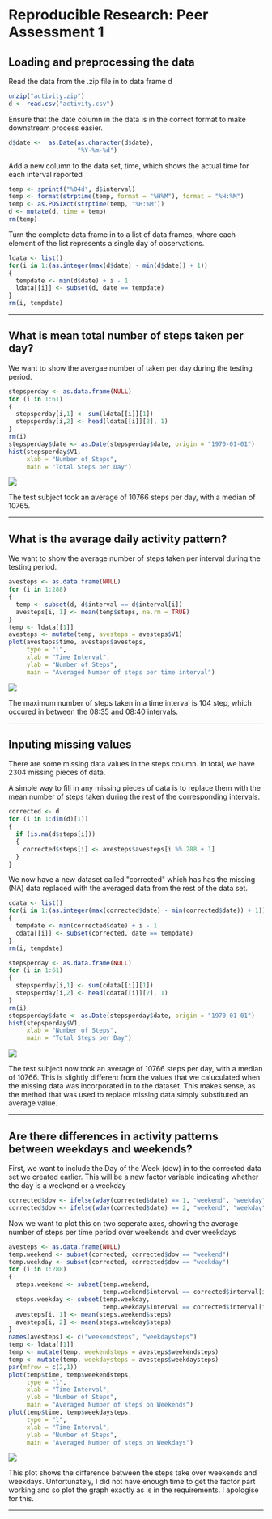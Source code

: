 # Reproducible Research: Peer Assessment 1


## Loading and preprocessing the data
Read the data from the .zip file in to data frame d

```r
unzip("activity.zip")
d <- read.csv("activity.csv")
```
Ensure that the date column in the data is in the correct format to make downstream process easier.

```r
d$date <-  as.Date(as.character(d$date),
                   "%Y-%m-%d")
```


Add a new column to the data set, time, which shows the actual time for each interval reported

```r
temp <- sprintf("%04d", d$interval)
temp <- format(strptime(temp, format = "%H%M"), format = "%H:%M")
temp <- as.POSIXct(strptime(temp, "%H:%M"))
d <- mutate(d, time = temp)
rm(temp)
```
Turn the complete data frame in to a list of data frames, where each element of the list represents a single day of observations. 

```r
ldata <- list()
for(i in 1:(as.integer(max(d$date) - min(d$date)) + 1))
{
  tempdate <- min(d$date) + i - 1
  ldata[[i]] <- subset(d, date == tempdate)
}
rm(i, tempdate)
```
***

## What is mean total number of steps taken per day?
We want to show the avergae number of taken per day during the testing period.


```r
stepsperday <- as.data.frame(NULL)
for (i in 1:61)
{
  stepsperday[i,1] <- sum(ldata[[i]][1])
  stepsperday[i,2] <- head(ldata[[i]][2], 1)
}
rm(i)
stepsperday$date <- as.Date(stepsperday$date, origin = "1970-01-01")
hist(stepsperday$V1, 
     xlab = "Number of Steps",
     main = "Total Steps per Day")
```

![](PA1_template_files/figure-html/plot_mean_steps_per_day-1.png)

The test subject took an average of 10766 steps per day, with a median of 10765.

***

## What is the average daily activity pattern?
We want to show the average number of steps taken per interval during the testing period.


```r
avesteps <- as.data.frame(NULL)
for (i in 1:288)
{
  temp <- subset(d, d$interval == d$interval[i])
  avesteps[i, 1] <- mean(temp$steps, na.rm = TRUE)
}
temp <- ldata[[1]]
avesteps <- mutate(temp, avesteps = avesteps$V1)
plot(avesteps$time, avesteps$avesteps,
     type = "l",
     xlab = "Time Interval",
     ylab = "Number of Steps",
     main = "Averaged Number of steps per time interval")
```

![](PA1_template_files/figure-html/plot_mean_steps_per_inteval-1.png)

The maximum number of steps taken in a time interval is 104 step, which occured in between the 08:35 and 08:40 intervals.

***

## Inputing missing values
There are some missing data values in the steps column. In total, we have 2304 missing pieces of data.

A simple way to fill in any missing pieces of data is to replace them with the mean number of steps taken during the rest of the corresponding intervals.

```r
corrected <- d
for (i in 1:dim(d)[1])
{
  if (is.na(d$steps[i]))
  {
    corrected$steps[i] <- avesteps$avesteps[i %% 288 + 1]
  }
}
```

We now have a new dataset called "corrected" which has has the missing (NA) data replaced with the averaged data from the rest of the data set.


```r
cdata <- list()
for(i in 1:(as.integer(max(corrected$date) - min(corrected$date)) + 1))
{
  tempdate <- min(corrected$date) + i - 1
  cdata[[i]] <- subset(corrected, date == tempdate)
}
rm(i, tempdate)

stepsperday <- as.data.frame(NULL)
for (i in 1:61)
{
  stepsperday[i,1] <- sum(cdata[[i]][1])
  stepsperday[i,2] <- head(cdata[[i]][2], 1)
}
rm(i)
stepsperday$date <- as.Date(stepsperday$date, origin = "1970-01-01")
hist(stepsperday$V1, 
     xlab = "Number of Steps",
     main = "Total Steps per Day")
```

![](PA1_template_files/figure-html/plot_mean_steps_per_day_corrected-1.png)

The test subject now took an average of 10766 steps per day, with a median of 10766. This is slightly different from the values that we caluculated when the missing data was incorporated in to the dataset.
This makes sense, as the method that was used to replace missing data simply substituted an average value.

***

## Are there differences in activity patterns between weekdays and weekends?

First, we want to include the Day of the Week (dow) in to the corrected data set we created earlier. This will be a new factor variable indicating whether the day is a weekend or a weekday

```r
corrected$dow <- ifelse(wday(corrected$date) == 1, "weekend", "weekday")
corrected$dow <- ifelse(wday(corrected$date) == 2, "weekend", "weekday")
```

Now we want to plot this on two seperate axes, showing the average number of steps per time period over weekends and over weekdays

```r
avesteps <- as.data.frame(NULL)
temp.weekend <- subset(corrected, corrected$dow == "weekend")
temp.weekday <- subset(corrected, corrected$dow == "weekday")
for (i in 1:288)
{
  steps.weekend <- subset(temp.weekend,
                          temp.weekend$interval == corrected$interval[i])
  steps.weekday <- subset(temp.weekday,
                          temp.weekday$interval == corrected$interval[i])
  avesteps[i, 1] <- mean(steps.weekend$steps)
  avesteps[i, 2] <- mean(steps.weekday$steps)
}
names(avesteps) <- c("weekendsteps", "weekdaysteps")
temp <- ldata[[1]]
temp <- mutate(temp, weekendsteps = avesteps$weekendsteps)
temp <- mutate(temp, weekdaysteps = avesteps$weekdaysteps)
par(mfrow = c(2,1))
plot(temp$time, temp$weekendsteps,
     type = "l",
     xlab = "Time Interval",
     ylab = "Number of Steps",
     main = "Averaged Number of steps on Weekends")
plot(temp$time, temp$weekdaysteps,
     type = "l",
     xlab = "Time Interval",
     ylab = "Number of Steps",
     main = "Averaged Number of steps on Weekdays")
```

![](PA1_template_files/figure-html/plot_mean_steps_per_interval_weekdays-1.png)

This plot shows the difference between the steps take over weekends and weekdays. Unfortunately, I did not have enough time to get the factor part working and so plot the graph exactly as is in the requirements. I apologise for this.

***
